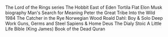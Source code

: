 The Lord of the Rings series
The Hobbit
East of Eden
Tortila Flat
Elon Musk biography
Man's Search for Meaning
Peter the Great
Tribe
Into the Wild
1984
The Catcher in the Rye
Norwegian Wood
Roald Dahl: Boy & Solo
Deep Work
Guns, Germs and Steel
Sapiens & Home Deus
The Dialy Stoic
A Little Life
Bible (King James)
Book of the Dead
Quran
